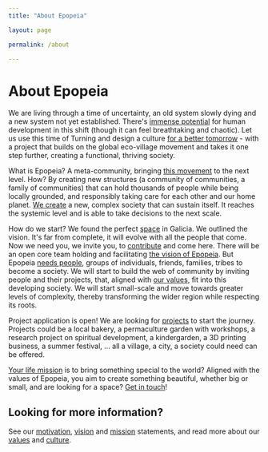```yaml
---
title: "About Epopeia"

layout: page

permalink: /about

---
```


# About Epopeia

We are living through a time of uncertainty, an old system slowly dying and a new system not yet established. There's [immense potential](motivation) for human development in this shift (though it can feel breathtaking and chaotic). Let us use this time of Turning and design a culture [for a better tomorrow](vision) - with a project that builds on the global eco-village movement and takes it one step further, creating a functional, thriving society.

What is Epopeia? A meta-community, bringing [this movement](culture) to the next level. How? By creating new structures (a community of communities, a family of communities) that can hold thousands of people while being locally grounded, and responsibly taking care for each other and our home planet. [We create](mission) a new, complex society that can sustain itself. It reaches the systemic level and is able to take decisions to the next scale.

How do we start? We found the perfect [space](/status/location) in Galicia. We outlined the vision. It's far from complete, it will evolve with all the people that come. Now we need you, we invite you, to [contribute](/participate) and come here. There will be an open core team holding and facilitating [the vision of Epopeia](vision). But Epopeia [needs people](/participate), groups of individuals, friends, families, tribes to become a society. We will start to build the web of community by inviting people and their projects, that, aligned with [our values](values), fit into this developing society. We will start small-scale and move towards greater levels of complexity, thereby transforming the wider region while respecting its roots.

Project application is open! We are looking for [projects](/participate/profile) to start the journey. Projects could be a local bakery, a permaculture garden with workshops, a research project on spiritual development, a kindergarden, a 3D printing business, a summer festival, … all a village, a city, a society could need can be offered.

[Your life mission](/participate/profile) is to bring something special to the world? Aligned with the values of Epopeia, you aim to create something beautiful, whether big or small, and are looking for a space? [Get in touch](/participate/contact)!

## Looking for more information?

See our [motivation](motivation), [vision](vision) and [mission](mission) statements, and read more about our [values](values) and [culture](culture).
